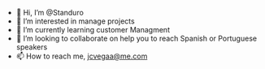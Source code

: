 - 👋 Hi, I’m @Standuro
- 👀 I’m interested in manage projects
- 🌱 I’m currently learning customer Managment
- 💞️ I’m looking to collaborate on help you to reach Spanish or Portuguese speakers
- 📫 How to reach me, jcvegaa@me.com

<!---
Standuro/Standuro is a ✨ special ✨ repository because its `README.md` (this file) appears on your GitHub profile.
You can click the Preview link to take a look at your changes.
--->
